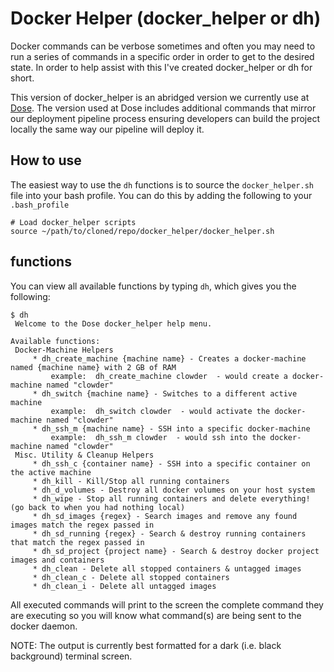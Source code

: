 
# Docker Helper (docker_helper or dh)

Docker commands can be verbose sometimes and often you may need to run a series of commands in a specific order in order to get to the desired state.  In order to help assist with this I've created docker_helper or dh for short.  

This version of docker_helper is an abridged version we currently use at [Dose](http://www.dose.com).  The version used at Dose includes additional commands that mirror our deployment pipeline process ensuring developers can build the project locally the same way our pipeline will deploy it.

## How to use

The easiest way to use the `dh` functions is to source the `docker_helper.sh` file into your bash profile.  You can do this by adding the following to your `.bash_profile`

```
# Load docker_helper scripts
source ~/path/to/cloned/repo/docker_helper/docker_helper.sh
```

## functions

You can view all available functions by typing `dh`, which gives you the following:

```
$ dh
 Welcome to the Dose docker_helper help menu.

Available functions:
 Docker-Machine Helpers
	 * dh_create_machine {machine name} - Creates a docker-machine named {machine name} with 2 GB of RAM
		 example:  dh_create_machine clowder  - would create a docker-machine named "clowder"
	 * dh_switch {machine name} - Switches to a different active machine
		 example:  dh_switch clowder  - would activate the docker-machine named "clowder"
	 * dh_ssh_m {machine name} - SSH into a specific docker-machine
		 example:  dh_ssh_m clowder  - would ssh into the docker-machine named "clowder"
 Misc. Utility & Cleanup Helpers
	 * dh_ssh_c {container name} - SSH into a specific container on the active machine
	 * dh_kill - Kill/Stop all running containers
	 * dh_d_volumes - Destroy all docker volumes on your host system
	 * dh_wipe - Stop all running containers and delete everything! (go back to when you had nothing local)
	 * dh_sd_images {regex} - Search images and remove any found images match the regex passed in
	 * dh_sd_running {regex} - Search & destroy running containers that match the regex passed in
	 * dh_sd_project {project name} - Search & destroy docker project images and containers
	 * dh_clean - Delete all stopped containers & untagged images
	 * dh_clean_c - Delete all stopped containers
	 * dh_clean_i - Delete all untagged images
   ```

   All executed commands will print to the screen the complete command they are executing so you will know what command(s) are being sent to the docker daemon.  

   NOTE: The output is currently best formatted for a dark (i.e. black background) terminal screen.
